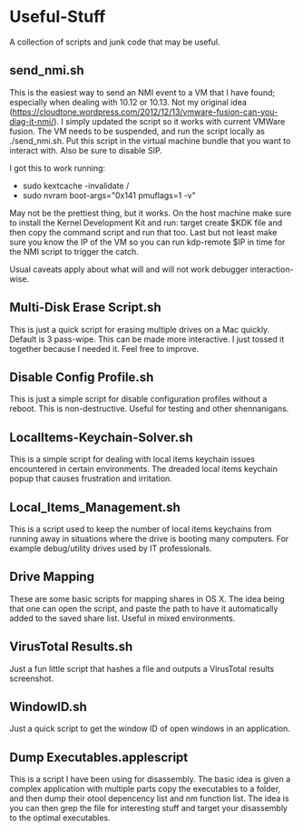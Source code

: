 # Useful-Stuff
A collection of scripts and junk code that may be useful.


## send_nmi.sh
This is the easiest way to send an NMI event to a VM that I have found; especially when dealing with 10.12 or 10.13. Not my original idea (https://cloudtone.wordpress.com/2012/12/13/vmware-fusion-can-you-diag-it-nmi/). I simply updated the script so it works with current VMWare fusion. The VM needs to be suspended, and run the script locally as ./send_nmi.sh. Put this script in the virtual machine bundle that you want to interact with. Also be sure to disable SIP.

I got this to work running: 
- sudo kextcache -invalidate / 
- sudo nvram boot-args="0x141 pmuflags=1 -v"

May not be the prettiest thing, but it works. On the host machine make sure to install the Kernel Development Kit and run: target create $KDK file and then copy the command script and run that too. Last but not least make sure you know the IP of the VM so you can run kdp-remote $IP in time for the NMI script to trigger the catch.

Usual caveats apply about what will and will not work debugger interaction-wise.

## Multi-Disk Erase Script.sh
This is just a quick script for erasing multiple drives on a Mac quickly. Default is 3 pass-wipe. This can be made more interactive. I just tossed it together because I needed it. Feel free to improve.

## Disable Config Profile.sh
This is just a simple script for disable configuration profiles without a reboot. This is non-destructive. Useful for testing and other shennanigans.

## LocalItems-Keychain-Solver.sh
This is a simple script for dealing with local items keychain issues encountered in certain environments. The dreaded local items keychain popup that causes frustration and irritation.

## Local_Items_Management.sh
This is a script used to keep the number of local items keychains from running away in situations where the drive is booting many computers. For example debug/utility drives used by IT professionals.

## Drive Mapping
These are some basic scripts for mapping shares in OS X. The idea being that one can open the script, and paste the path to have it automatically added to the saved share list. Useful in mixed environments.

## VirusTotal Results.sh
Just a fun little script that hashes a file and outputs a VirusTotal results screenshot.

## WindowID.sh
Just a quick script to get the window ID of open windows in an application.

## Dump Executables.applescript
This is a script I have been using for disassembly. The basic idea is given a complex application with multiple parts copy the executables to a folder, and then dump their otool depencency list and nm function list. The idea is you can then grep the file for interesting stuff and target your disassembly to the optimal executables.
